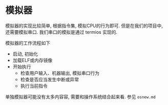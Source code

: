 # 模拟器

模拟器的实现比较简单, 根据指令集, 模拟CPU的行为即可.
但是在我们的项目中, 还需要模拟串口. 我们串口的模拟是通过 termios 实现的.

模拟器的工作流程如下

- 启动, 初始化
- 加载ELF或内存镜像
- 开始执行
  - 检查用户输入、机器输出, 模拟串口行为
  - 检查是否应当发生中断或异常
  - 执行当前指令

单独模拟器可能没有太多内容容, 需要和操作系统结合起来看. 参见 `osnew.md`

